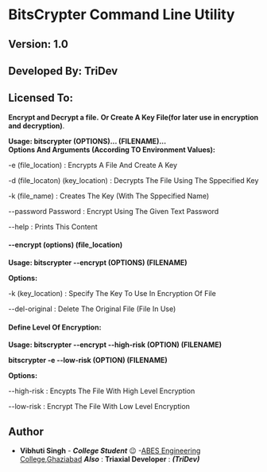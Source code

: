 # BitsCrypter Command Line Utility
## Version: 1.0
## Developed By: TriDev
## Licensed To: 

**Encrypt and Decrypt a file.**
**Or Create A Key File(for later use in encryption and decryption)**.
 
 
 
 **Usage: bitscrypter (OPTIONS)...  (FILENAME)...**  
 **Options And Arguments (According TO Environment Values):**

-e (file_location)               : Encrypts A File And Create A Key

-d (file_locaton) (key_location) : Decrypts The File Using The Sppecified Key

-k (file_name)                   : Creates The Key (With The Sppecified Name)

--password Password              : Encrypt Using The Given Text Password

--help                           : Prints This Content




#### --encrypt (options) (file_location) 

**Usage: bitscrypter --encrypt (OPTIONS) (FILENAME)**

**Options:** 

-k (key_location)               : Specify The Key To Use In Encryption Of File

--del-original                  : Delete The Original File (File In Use)





#### Define Level Of Encryption:

**Usage: bitscrypter --encrypt --high-risk (OPTION) (FILENAME)**

**bitscrypter -e --low-risk (OPTION) (FILENAME)**

**Options:**

--high-risk                    : Encypts The File With High Level Encryption

--low-risk                     : Encrypt The File With Low Level Encryption


## Author
* **Vibhuti Singh** - **_College Student_** :wink: -[ABES Engineering College,Ghaziabad](https://www.abes.ac.in/)
  **_Also_** : **Triaxial Developer** : **_(TriDev)_**
